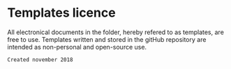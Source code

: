 # Templates licence

All electronical documents in the folder, hereby refered to as templates, are free to use. Templates written and stored in the gitHub repository are intended as non-personal and open-source use.

`Created november 2018`

